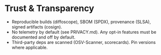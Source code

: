 
# Trust & Transparency
- Reproducible builds (diffoscope), SBOM (SPDX), provenance (SLSA), signed artifacts (cosign).
- No telemetry by default (see PRIVACY.md). Any opt-in features must be documented and off by default.
- Third-party deps are scanned (OSV-Scanner, scorecards). Pin versions where applicable.
